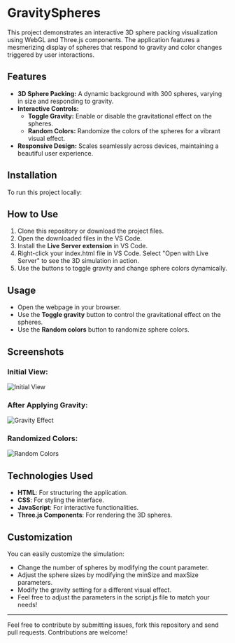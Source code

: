 # GravitySpheres

This project demonstrates an interactive 3D sphere packing visualization using WebGL and Three.js components. The application features a mesmerizing display of spheres that respond to gravity and color changes triggered by user interactions.

## Features

- **3D Sphere Packing:** A dynamic background with 300 spheres, varying in size and responding to gravity.
- **Interactive Controls:**
  - **Toggle Gravity:** Enable or disable the gravitational effect on the spheres.
  - **Random Colors:** Randomize the colors of the spheres for a vibrant visual effect.
- **Responsive Design:** Scales seamlessly across devices, maintaining a beautiful user experience.

## Installation

To run this project locally:

## How to Use
1. Clone this repository or download the project files.
2. Open  the downloaded files in the VS Code.
3. Install the **Live Server extension** in VS Code.
4. Right-click your index.html file in VS Code.
   Select "Open with Live Server" to see the 3D simulation in action.
6. Use the buttons to toggle gravity and change sphere colors dynamically.


## Usage

- Open the webpage in your browser.
- Use the **Toggle gravity** button to control the gravitational effect on the spheres.
- Use the **Random colors** button to randomize sphere colors.

<!--## Preview
![Project Preview](path_to_image.jpg)
 Add your image path here 

 ## Live Demo

You can see the live demo here: [Sphere Gravity Demo](https://...) -->

## Screenshots

### Initial View:
![Initial View](./screenshots/initial-view.png)

### After Applying Gravity:
![Gravity Effect](./screenshots/gravity-effect.png)

### Randomized Colors:
![Random Colors](./screenshots/random-colors.png)

## Technologies Used

- **HTML**: For structuring the application.
- **CSS**: For styling the interface.
- **JavaScript**: For interactive functionalities.
- **Three.js Components**: For rendering the 3D spheres.

## Customization

You can easily customize the simulation:

- Change the number of spheres by modifying the count parameter.
- Adjust the sphere sizes by modifying the minSize and maxSize parameters.
- Modify the gravity setting for a different visual effect.
- Feel free to adjust the parameters in the script.js file to match your needs!

-----------------------------------------------------------------------------------------------------------------------

Feel free to contribute by submitting issues, fork this repository and send pull requests. 
Contributions are welcome!
